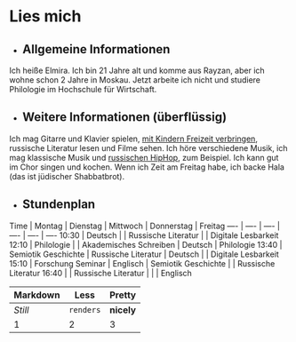 # Lies mich
+ ## Allgemeine Informationen
Ich heiße Elmira. Ich bin 21 Jahre alt und komme aus Rayzan, aber ich wohne schon 2 Jahre in Moskau. Jetzt arbeite ich nicht und studiere Philologie im Hochschule für Wirtschaft. 
+ ## Weitere Informationen (überflüssig)
Ich mag Gitarre und Klavier spielen, [mit Kindern Freizeit verbringen](http://www.ccp.org.ru "Это Центр лечебной педагогики, в котором я занимаюсь игровой терапией с детьми"), russische Literatur lesen und Filme sehen. Ich höre verschiedene Musik, ich mag klassische Musik und [russischen HipHop](https://porno-rap.net "Помогаю с редакцией этого сайта о русском рэпе"), zum Beispiel. Ich kann gut im Chor singen und kochen. Wenn ich Zeit am Freitag habe, ich backe Hala (das ist jüdischer Shabbatbrot).
+ ## Stundenplan
Time | Montag | Dienstag | Mittwoch | Donnerstag | Freitag
—- | —- | —- | —- | —- | —-
10:30 | Deutsch | | Russische Literatur | | Digitale Lesbarkeit
12:10 | Philologie | | Akademisches Schreiben | Deutsch | Philologie
13:40 | Semiotik Geschichte | Russische Literatur | Deutsch | | Digitale Lesbarkeit
15:10 | Forschung Seminar | Englisch | Semiotik Geschichte | | Russische Literatur
16:40 | | Russische Literatur | | | Englisch



Markdown | Less | Pretty
--- | --- | ---
*Still* | `renders` | **nicely**
1 | 2 | 3
